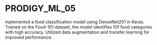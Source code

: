 # PRODIGY_ML_05
mplemented a food classification model using DenseNet201 in Keras. Trained on the Food-101 dataset, the model identifies 101 food categories with high accuracy. Utilized data augmentation and transfer learning for improved performance.
